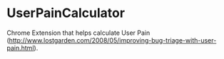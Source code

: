 UserPainCalculator
==================

Chrome Extension that helps calculate User Pain (http://www.lostgarden.com/2008/05/improving-bug-triage-with-user-pain.html).